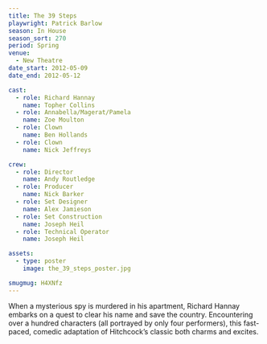 ```yaml
---
title: The 39 Steps
playwright: Patrick Barlow
season: In House
season_sort: 270
period: Spring
venue:
  - New Theatre
date_start: 2012-05-09
date_end: 2012-05-12

cast:
  - role: Richard Hannay
    name: Topher Collins
  - role: Annabella/Magerat/Pamela
    name: Zoe Moulton
  - role: Clown
    name: Ben Hollands
  - role: Clown
    name: Nick Jeffreys

crew:
  - role: Director
    name: Andy Routledge
  - role: Producer
    name: Nick Barker
  - role: Set Designer
    name: Alex Jamieson
  - role: Set Construction
    name: Joseph Heil
  - role: Technical Operator
    name: Joseph Heil

assets:
  - type: poster
    image: the_39_steps_poster.jpg

smugmug: H4XNfz
---
```


When a mysterious spy is murdered in his apartment, Richard Hannay embarks on a quest to clear his name and save the country. Encountering over a hundred characters (all portrayed by only four performers), this fast-paced, comedic adaptation of Hitchcock’s classic both charms and excites.

